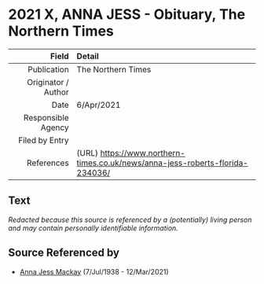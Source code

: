 ﻿---
layout: page
permalink: /sources/s55886863
---

# 2021 X, ANNA JESS - Obituary, The Northern Times

Field | Detail
---:|:---
Publication | The Northern Times
Originator / Author | 
Date | 6/Apr/2021
Responsible Agency | 
Filed by Entry | 
References | (URL) https://www.northern-times.co.uk/news/anna-jess-roberts-florida-234036/

## Text

_Redacted because this source is referenced by a (potentially) living person and may contain personally identifiable information._

## Source Referenced by

* [Anna Jess Mackay](../people/@41265374@-anna-jess-mackay-b1938-7-7-d2021-3-12.md) (7/Jul/1938 - 12/Mar/2021)
